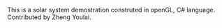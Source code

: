 This is a solar system demostration construted in openGL, C# language. 
Contributed by Zheng Youlai.  

